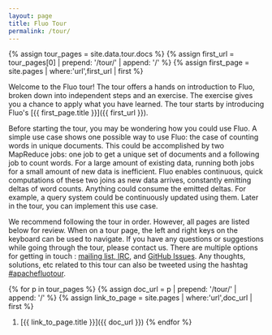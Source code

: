 ```yaml
---
layout: page
title: Fluo Tour
permalink: /tour/
---
```


{% assign tour_pages = site.data.tour.docs %}
{% assign first_url = tour_pages[0] | prepend: '/tour/' | append: '/' %}
{% assign first_page = site.pages | where:'url',first_url | first %}

Welcome to the Fluo tour!  The tour offers a hands on introduction to Fluo, broken down into
independent steps and an exercise.  The exercise gives you a chance to apply what
you have learned.   The tour starts by introducing Fluo's [{{ first_page.title }}]({{ first_url }}).

Before starting the tour, you may be wondering how you could use Fluo. A simple
use case shows one possible way to use Fluo: the case of counting words in
unique documents. This could be accomplished by two MapReduce jobs: one job to
get a unique set of documents and a following job to count words. For a large
amount of existing data, running both jobs for a small amount of new data is
inefficient. Fluo enables continuous, quick computations of these two joins as
new data arrives, constantly emitting deltas of word counts.  Anything could
consume the emitted deltas. For example, a query system could be continuously
updated using them. Later in the tour, you can implement this use case.

We recommend following the tour in order. However, all pages are listed below for review.  When on a
tour page, the left and right keys on the keyboard can be used to navigate.  If you have any
questions or suggestions while going through the tour, please contact us.  There are multiple
options for getting in touch : [mailing list, IRC][contact], and [GitHub Issues][issues].  Any
thoughts, solutions, etc  related to this tour can also be tweeted using the hashtag
[#apachefluotour][aft].


{% for p in tour_pages %}
  {% assign doc_url = p | prepend: '/tour/' | append: '/' %}
  {% assign link_to_page = site.pages | where:'url',doc_url | first %}
  1. [{{ link_to_page.title }}]({{ doc_url }})
{% endfor %}

[contact]: /contactus/
[issues]: https://github.com/apache/fluo-website/issues
[aft]: https://twitter.com/hashtag/apachefluotour
